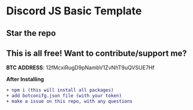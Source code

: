 # Discord JS Basic Template


## Star the repo

## This is all free! Want to contribute/support me? 
**BTC ADDRESS**: 12fMcxiRugD9pNambV1ZvNhT9uQVSUE7Hf

**After Installing**
```diff
+ npm i (this will install all packages)
+ add botconifg.json file (with your token)
+ make a issue on this repo, with any questions
```

